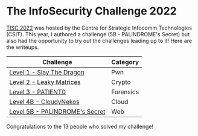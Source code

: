 # The InfoSecurity Challenge 2022

[TISC 2022](https://www.csit.gov.sg/events/tisc/tisc-2022) was hosted by the Centre for Strategic Infocomm Technologies (CSIT). This year, I authored a challenge (5B - PALINDROME's Secret) but also had the opportunity to try out the challenges leading up to it! Here are the writeups.

| Challenge                                                        | Category  |
| ---------------------------------------------------------------- | --------- |
| [Level 1 - Slay The Dragon](level-1-slay-the-dragon.md)          | Pwn       |
| [Level 2 - Leaky Matrices](level-2-leaky-matrices.md)            | Crypto    |
| [Level 3 - PATIENT0](level-3-patient0.md)                        | Forensics |
| [Level 4B - CloudyNekos](level-4b-cloudynekos.md)                | Cloud     |
| [Level 5B - PALINDROME's Secret](level-5b-palindromes-secret.md) | Web       |

Congratulations to the 13 people who solved my challenge!
